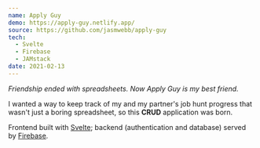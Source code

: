 ```yaml
---
name: Apply Guy
demo: https://apply-guy.netlify.app/
source: https://github.com/jasmwebb/apply-guy
tech:
  - Svelte
  - Firebase
  - JAMstack
date: 2021-02-13
---
```


*Friendship ended with spreadsheets. Now Apply Guy is my best friend.*

I wanted a way to keep track of my and my partner's job hunt progress that wasn't just a boring spreadsheet, so this **CRUD** application was born.

Frontend built with [Svelte](https://svelte.dev/); backend (authentication and database) served by [Firebase](https://firebase.google.com/).